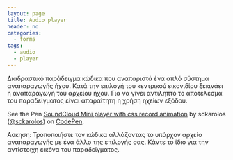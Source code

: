 ```yaml
---
layout: page
title: Audio player
header: no
categories:
  - forms
tags:
  - audio
  - player
---
```


Διαδραστικό παράδειγμα κώδικα που αναπαριστά ένα απλό σύστημα αναπαραγωγής ήχου. Κατά την επιλογή του κεντρικού εικονιδίου ξεκινάει η αναπαραγωγή του αρχείου ήχου. Για να γίνει αντιληπτό το αποτέλεσμα του παραδείγματος είναι απαραίτητη η χρήση ηχείων εξόδου.

<p data-height="350" data-theme-id="17517" data-slug-hash="OyJzZq" data-default-tab="result" data-user="sckarolos" class='codepen'>See the Pen <a href='http://codepen.io/sckarolos/pen/OyJzZq/'>SoundCloud Mini player with css record animation</a> by sckarolos (<a href='http://codepen.io/sckarolos'>@sckarolos</a>) on <a href='http://codepen.io'>CodePen</a>.</p>
<script async src="//assets.codepen.io/assets/embed/ei.js"></script>

Ασκηση: Τροποποιήστε τον κώδικα αλλάζοντας το υπάρχον αρχείο αναπαραγωγής με ένα άλλο της επιλογής σας. Κάντε το ίδιο για την αντίστοιχη εικόνα του παραδείγματος.
